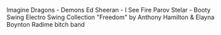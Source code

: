 Imagine Dragons - Demons
Ed Sheeran - I See Fire
Parov Stelar - Booty Swing
Electro Swing Collection
"Freedom" by Anthony Hamilton & Elayna Boynton
Radime bitch band